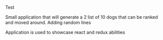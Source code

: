 Test

Small application that will generate a 2 list of 10 dogs that can be ranked and moved around.
Adding random lines


Application is used to showcase react and redux abilities
